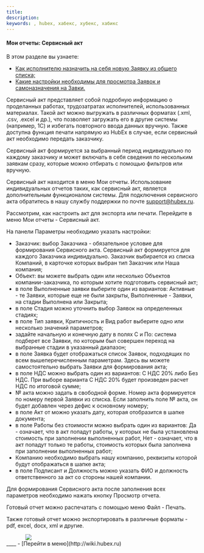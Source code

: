 ```yaml
---
title:
description:
keywords: , hubex, хабекс, хубекс, хабикс
---
```


#### Мои отчеты: Сервисный акт
В этом разделе вы узнаете:
<html>
<meta charset="utf-8">
<ul>
    <li><a href="#alltickets">Как исполнителю назначить на себя новую Заявку из общего списка;</a></li>
    <li><a href="#settings">Какие настройки необходимы для просмотра Заявок и самоназначения на Завки.</a></li>
</ul>
</html>

<body>
<p>Сервисный акт представляет собой подробную информацию о проделанных работах, трудозатратах исполнителей,
    использованных материалах. Такой акт можно выгружать в различных форматах (.xml, .csv, .excel и др.), что позволяет
    загружать его в другие системы (например,
    1С) и избегать повторного ввода данных вручную. Также доступна функция печати напрямую из HubEx в случае, если
    сервисный акт необходимо передать заказчику.</p>
<p>Сервисный акт формируется за выбранный период индивидуально по каждому заказчику и может включать в себя сведения по
    нескольким заявкам сразу, которые можно отбирать с помощью фильтров или вручную. </p>
<p>Сервисный акт находится в меню Мои отчеты. Использование индивидуальных отчетов таких, как сервисный акт, является
    дополнительным функционалом системы. Для подключения сервисного акта обратитесь в нашу службу поддержки по почте <a
            href="mailto:support@hubex.ru" target="_blank" rel="noopener">
        support@hubex.ru</a>.</p>
<p>Рассмотрим, как настроить акт для экспорта или печати. Перейдите в меню Мои отчеты - Сервисный акт. </p>
<p>На панели Параметры необходимо указать настройки:</p>
<ul>
    <li>Заказчик: выбор Заказчика - обязательное условие для формирования Сервисного акта. Сервисный акт формируется для
        каждого Заказчика индивидуально. Заказчик выбирается из списка Компаний, в карточке которых выбран тип Заказчик
        или Наша компания;
    </li>
    <li>Объект: вы можете выбрать один или несколько Объектов компании-заказчика, по которым хотите подготовить
        сервисный акт;
    </li>
    <li>в поле Выполненные заявки выберите один из вариантов: Активные - те Заявки, которые еще не были закрыты,
        Выполненные - Заявки, на стадии Выполнена или Закрыта;
    </li>
    <li>в поле Стадия можно уточнить выбор Заявок на определенных стадиях;</li>
    <li>в поле Тип заявки, Критичность и Вид работ выберите одно или несколько значений параметров;</li>
    <li>задайте начальную и конечную дату в полях С и По: система подберет все Заявки, по которым был совершен переход
        на выбранные стадии в указанный диапазон;
    </li>
    <li>в поле Заявка будет отображаться список Заявок, подходящих по всем вышеперечисленным параметрам. Здесь вы можете
        самостоятельно выбрать Заявки для формирования акта;
    </li>
    <li>в поле НДС можно выбрать один из вариантов: С НДС 20% либо Без НДС. При выборе варианта С НДС 20% будет
        произведен расчет НДС по итоговой сумме;
    </li>
    <li>№ акта можно задать в свободной форме. Номер акта формируется по номеру первой Заявки из списка. Если заполнить
        поле № акта, он будет добавлен через дефис к основному номеру;
    </li>
    <li>в поле Акт от можно указать дату, которая отобразится в шапке документа;</li>
    <li>в поле Работы без стоимости можно выбрать один из вариантов: Да - означает, что в акт попадут работы, у которых
        не была установлена стоимость при заполнении выполненных работ, Нет - означает, что в акт попадут только те
        работы, стоимость которых была заполнена при заполнении выполненных работ;
    </li>
    <li>Компанию необходимо выбрать нашу компанию, реквизиты которой будут отображаться в шапке акта;</li>
    <li>в поле Подписант и Должность можно указать ФИО и должность ответственного за акт со стороны нашей компании.</li>

</ul>
<p>Для формирования Сервисного акта после заполнения всех параметров необходимо нажать кнопку Просмотр отчета. </p>

<p>Готовый отчет можно распечатать с помощью меню Файл - Печать. </p>

<p>Также готовый отчет можно экспортировать в различные форматы - pdf, excel, docx, xml и другие.</p>



<div>
    <img style="margin: 0 auto; display: block; max-width: 80%;"
         src="/attachments/images/FAQ/USER/AcceptanceTicket/чччччч.jpg"/>
</div>

</body>
____
- [Перейти в меню](http://wiki.hubex.ru)
